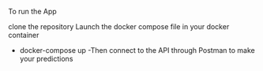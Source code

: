 To run the App

clone the repository
Launch the docker compose file in your docker container
  - docker-compose up
   -Then connect to the API through Postman to make your predictions
